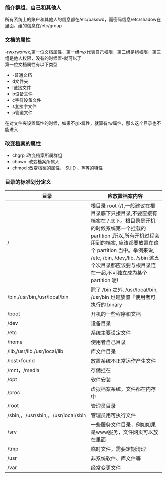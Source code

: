 ### 简介群组、自己和其他人
所有系统上的账户和其他人的信息都在/etc/passwd，而密码信息/etc/shadow在里面，组的信息在/etc/group
### 文档的属性
-rwxrwxrwx,第一位文档属性，第一组rwx代表自己权限，第二组是组权限，第三组是他人权限，没有的时候置-就可以了  
第一位文档属性有以下类型
- -普通文档
- d文件夹
- l链接文件
- b设备文件
- c字符设备文件
- s套接字文件
- p管道文件

在对文件夹设置属性的时候，如果不加x属性，就算有rw属性，那么这个目录也不能进入
### 改变档案的属性
- chgrp :改变档案所属群组
- chown :改变档案所属人
- chmod :改变档案的属性、 SUID 、等等的特性

### 目录的标准划分定义
目录 | 应放置档案内容
--- | ---
/ | 根目录 root (/),一般建议在根目录底下只接目录,不要直接有档案在 / 底下。根目录是开机的时候系统第一个挂载的 partition ,所以,所有开机过程会用到的档案, 应该都要放置在这个 partition 当中。举例来说, /etc, /bin, /dev,/lib, /sbin 这五个次目录都应该要与根目录连在一起,不可独立成为某个partition 呢!
/bin,/usr/bin,/usr/local/bin | 除了 /bin 之外, /usr/local/bin, /usr/bin 也是放置『使用者可执行的 binary
/boot | 开机的一些程序和文档
/dev | 设备目录
/etc | 系统主要设定文件
/home | 使用者自己目录
/lib,/usr/lib,/usr/local/lib | 库文件目录
/lost+found | 放置系统不正常运作产生文件
/mnt，/media | 存储挂在
/opt | 软件安装
/proc | 虚拟档案系统，文件都在内存中
/root | 管理员目录
/sbin,，/usr/sbin,，/usr/local/sbin | 管理员用可执行文件
/srv | 一些服务文件目录，例如如果是www服务，文件网页可以放在里面
/tmp | 临时文件，需要定期清理
/usr | 非系统软件、库文件等
/var | 经常变更文件

